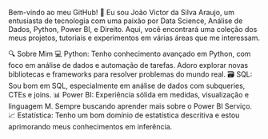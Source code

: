 
Bem-vindo ao meu GitHub! 👋
Eu sou João Victor da Silva Araujo, um entusiasta de tecnologia com uma paixão por Data Science, Análise de Dados, Python, Power BI, e Direito. Aqui, você encontrará uma coleção dos meus projetos, tutoriais e experimentos em várias áreas que me interessam.

🔍 Sobre Mim
💻 Python: Tenho conhecimento avançado em Python, com foco em análise de dados e automação de tarefas. Adoro explorar novas bibliotecas e frameworks para resolver problemas do mundo real.
🗃️ SQL: Sou bom em SQL, especialmente em análise de dados com subqueries, CTEs e joins.
📊 Power BI: Experiência sólida em medidas, visualização e linguagem M. Sempre buscando aprender mais sobre o Power BI Serviço.
📈 Estatística: Tenho um bom domínio de estatística descritiva e estou aprimorando meus conhecimentos em inferência.
